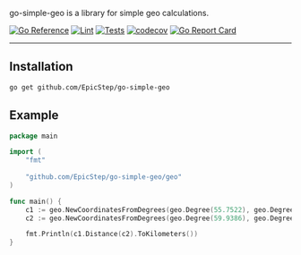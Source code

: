 go-simple-geo is a library for simple geo calculations.

[![Go Reference](https://pkg.go.dev/badge/github.com/EpicStep/go-simple-geo.svg)](https://pkg.go.dev/github.com/EpicStep/go-simple-geo)
[![Lint](https://github.com/EpicStep/go-simple-geo/actions/workflows/lint.yml/badge.svg)](https://github.com/EpicStep/go-simple-geo/actions/workflows/lint.yml)
[![Tests](https://github.com/EpicStep/go-simple-geo/actions/workflows/go.yml/badge.svg)](https://github.com/EpicStep/go-simple-geo/actions/workflows/go.yml)
[![codecov](https://codecov.io/gh/EpicStep/go-simple-geo/branch/master/graph/badge.svg?token=UE3A8O81TA)](https://codecov.io/gh/EpicStep/go-simple-geo)
[![Go Report Card](https://goreportcard.com/badge/github.com/EpicStep/go-simple-geo)](https://goreportcard.com/report/github.com/EpicStep/go-simple-geo)

----

## Installation
```bash
go get github.com/EpicStep/go-simple-geo
```

## Example

```go
package main

import (
	"fmt"
	
	"github.com/EpicStep/go-simple-geo/geo"
)

func main() {
	c1 := geo.NewCoordinatesFromDegrees(geo.Degree(55.7522), geo.Degree(37.6156))
	c2 := geo.NewCoordinatesFromDegrees(geo.Degree(59.9386), geo.Degree(30.3141))

	fmt.Println(c1.Distance(c2).ToKilometers())
}
```